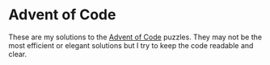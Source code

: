 # Advent of Code

These are my solutions to the [Advent of Code](https://adventofcode.com/) puzzles. They may not be the most efficient or elegant solutions but I try to keep the code readable and clear.
